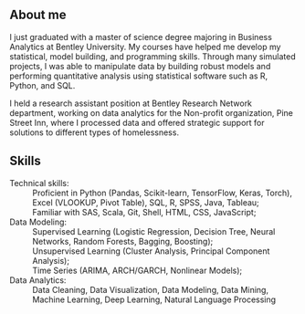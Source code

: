 ## About me 

I just graduated with a master of science degree majoring in Business Analytics at Bentley University. My courses have helped me develop my statistical, model building, and programming skills. Through many simulated projects, I was able to manipulate data by building robust models and performing quantitative analysis using statistical software such as R, Python, and SQL. 

I held a research assistant position at Bentley Research Network department, working on data analytics for the Non-profit organization, Pine Street Inn, where I processed data and offered strategic support for solutions to different types of homelessness. 

## Skills

<dl>
<dt>Technical skills:</dt>
<dd>Proficient in Python (Pandas, Scikit-learn, TensorFlow, Keras, Torch), Excel (VLOOKUP, Pivot Table), SQL, R, SPSS, Java, Tableau;  </dd>
  <dd>Familiar with SAS, Scala, Git, Shell, HTML, CSS, JavaScript; </dd>
<dt>Data Modeling:</dt>
<dd>Supervised Learning (Logistic Regression, Decision Tree, Neural Networks, Random Forests, Bagging, Boosting);</dd>
  <dd>Unsupervised Learning (Cluster Analysis, Principal Component Analysis);</dd>
  <dd>Time Series (ARIMA, ARCH/GARCH, Nonlinear Models);   </dd>
<dt>Data Analytics: </dt>
<dd>Data Cleaning, Data Visualization, Data Modeling, Data Mining, Machine Learning, Deep Learning, Natural Language Processing</dd> 
</dl> 
